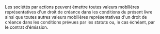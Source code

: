 Les sociétés par actions peuvent émettre toutes valeurs mobilières représentatives d'un droit de créance dans les conditions du présent livre ainsi que toutes autres valeurs mobilières représentatives d'un droit de créance dans les conditions prévues par les statuts ou, le cas échéant, par le contrat d'émission.
